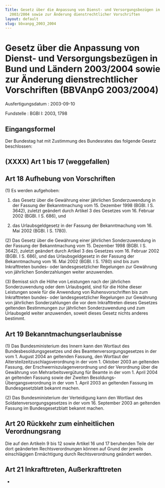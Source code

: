 ```yaml
---
Title: Gesetz über die Anpassung von Dienst- und Versorgungsbezügen in Bund und Ländern
  2003/2004 sowie zur Änderung dienstrechtlicher Vorschriften
layout: default
slug: bbvanpg_2003_2004
---
```


# Gesetz über die Anpassung von Dienst- und Versorgungsbezügen in Bund und Ländern 2003/2004 sowie zur Änderung dienstrechtlicher Vorschriften (BBVAnpG 2003/2004)

Ausfertigungsdatum
:   2003-09-10

Fundstelle
:   BGBl I: 2003, 1798



## Eingangsformel

Der Bundestag hat mit Zustimmung des Bundesrates das folgende Gesetz
beschlossen:


## (XXXX) Art 1 bis 17 (weggefallen)


## Art 18 Aufhebung von Vorschriften

(1) Es werden aufgehoben:

1.  das Gesetz über die Gewährung einer jährlichen Sonderzuwendung in der
    Fassung der Bekanntmachung vom 15. Dezember 1998 (BGBl. I S. 3642),
    zuletzt geändert durch Artikel 3 des Gesetzes vom 16. Februar 2002
    (BGBl. I S. 686), und


2.  das Urlaubsgeldgesetz in der Fassung der Bekanntmachung vom 16. Mai
    2002 (BGBl. I S. 1780).




(2) Das Gesetz über die Gewährung einer jährlichen Sonderzuwendung in
der Fassung der Bekanntmachung vom 15. Dezember 1998 (BGBl. I S.
3642), zuletzt geändert durch Artikel 3 des Gesetzes vom 16. Februar
2002 (BGBl. I S. 686), und das Urlaubsgeldgesetz in der Fassung der
Bekanntmachung vom 16. Mai 2002 (BGBl. I S. 1780) sind bis zum
Inkrafttreten bundes- oder landesgesetzlicher Regelungen zur Gewährung
von jährlichen Sonderzahlungen weiter anzuwenden.

(3) Bemisst sich die Höhe von Leistungen nach der jährlichen
Sonderzuwendung oder dem Urlaubsgeld, sind für die Höhe dieser
Leistungen sowie für die Anwendung von Ruhensvorschriften bis zum
Inkrafttreten bundes- oder landesgesetzlicher Regelungen zur Gewährung
von jährlichen Sonderzahlungen die vor dem Inkrafttreten dieses
Gesetzes geltenden Bestimmungen zur jährlichen Sonderzuwendung und zum
Urlaubsgeld weiter anzuwenden, soweit dieses Gesetz nichts anderes
bestimmt.


## Art 19 Bekanntmachungserlaubnisse

(1) Das Bundesministerium des Innern kann den Wortlaut des
Bundesbesoldungsgesetzes und des Beamtenversorgungsgesetzes in der vom
1\. August 2004 an geltenden Fassung, den Wortlaut der
Altersteilzeitzuschlagsverordnung in der vom 1. Oktober 2003 an
geltenden Fassung, der Erschwerniszulagenverordnung und der Verordnung
über die Gewährung von Mehrarbeitsvergütung für Beamte in der vom 1.
April 2004 an geltenden Fassung sowie der Zweiten Besoldungs-
Übergangsverordnung in der vom 1. April 2003 an geltenden Fassung im
Bundesgesetzblatt bekannt machen.

(2) Das Bundesministerium der Verteidigung kann den Wortlaut des
Soldatenversorgungsgesetzes in der vom 16. September 2003 an geltenden
Fassung im Bundesgesetzblatt bekannt machen.


## Art 20 Rückkehr zum einheitlichen Verordnungsrang

Die auf den Artikeln 9 bis 12 sowie Artikel 16 und 17 beruhenden Teile
der dort geänderten Rechtsverordnungen können auf Grund der jeweils
einschlägigen Ermächtigung durch Rechtsverordnung geändert werden.


## Art 21 Inkrafttreten, Außerkrafttreten

-

